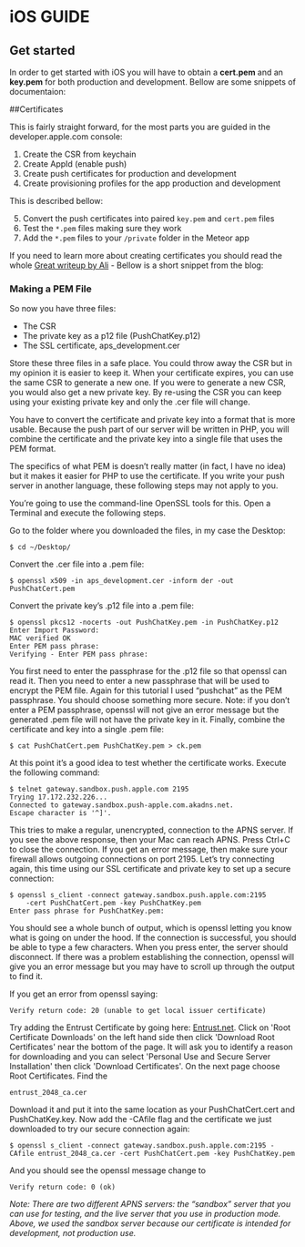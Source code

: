 iOS GUIDE
=============

## Get started
In order to get started with iOS you will have to obtain a __cert.pem__ and an __key.pem__ for both production and development.
Bellow are some snippets of documentaion:

##Certificates

This is fairly straight forward, for the most parts you are guided in the developer.apple.com console:

1. Create the CSR from keychain
2. Create AppId (enable push)
3. Create push certificates for production and development
4. Create provisioning profiles for the app production and development

This is described bellow:

5. Convert the push certificates into paired `key.pem` and `cert.pem` files
6. Test the `*.pem` files making sure they work
7. Add the `*.pem` files to your `/private` folder in the Meteor app

If you need to learn more about creating certificates you should read the whole [Great writeup by Ali](http://www.raywenderlich.com/32960/apple-push-notification-services-in-ios-6-tutorial-part-1) - Bellow is a short snippet from the blog:

### Making a PEM File
So now you have three files:
* The CSR
* The private key as a p12 file (PushChatKey.p12)
* The SSL certificate, aps_development.cer

Store these three files in a safe place. You could throw away the CSR but in my opinion it is easier to keep it. When your certificate expires, you can use the same CSR to generate a new one. If you were to generate a new CSR, you would also get a new private key. By re-using the CSR you can keep using your existing private key and only the .cer file will change.

You have to convert the certificate and private key into a format that is more usable. Because the push part of our server will be written in PHP, you will combine the certificate and the private key into a single file that uses the PEM format.

The specifics of what PEM is doesn’t really matter (in fact, I have no idea) but it makes it easier for PHP to use the certificate. If you write your push server in another language, these following steps may not apply to you.

You’re going to use the command-line OpenSSL tools for this. Open a Terminal and execute the following steps.

Go to the folder where you downloaded the files, in my case the Desktop:
```
$ cd ~/Desktop/
```
Convert the .cer file into a .pem file:
```
$ openssl x509 -in aps_development.cer -inform der -out PushChatCert.pem
```
Convert the private key’s .p12 file into a .pem file:
```
$ openssl pkcs12 -nocerts -out PushChatKey.pem -in PushChatKey.p12
Enter Import Password: 
MAC verified OK
Enter PEM pass phrase: 
Verifying - Enter PEM pass phrase: 
```
You first need to enter the passphrase for the .p12 file so that openssl can read it. Then you need to enter a new passphrase that will be used to encrypt the PEM file. Again for this tutorial I used “pushchat” as the PEM passphrase. You should choose something more secure.
Note: if you don’t enter a PEM passphrase, openssl will not give an error message but the generated .pem file will not have the private key in it.
Finally, combine the certificate and key into a single .pem file:
```
$ cat PushChatCert.pem PushChatKey.pem > ck.pem
```
At this point it’s a good idea to test whether the certificate works. Execute the following command:
```
$ telnet gateway.sandbox.push.apple.com 2195
Trying 17.172.232.226...
Connected to gateway.sandbox.push-apple.com.akadns.net.
Escape character is '^]'.
```
This tries to make a regular, unencrypted, connection to the APNS server. If you see the above response, then your Mac can reach APNS. Press Ctrl+C to close the connection. If you get an error message, then make sure your firewall allows outgoing connections on port 2195.
Let’s try connecting again, this time using our SSL certificate and private key to set up a secure connection:
```
$ openssl s_client -connect gateway.sandbox.push.apple.com:2195 
    -cert PushChatCert.pem -key PushChatKey.pem
Enter pass phrase for PushChatKey.pem: 
```
You should see a whole bunch of output, which is openssl letting you know what is going on under the hood.
If the connection is successful, you should be able to type a few characters. When you press enter, the server should disconnect. If there was a problem establishing the connection, openssl will give you an error message but you may have to scroll up through the output to find it.

If you get an error from openssl saying:
```
Verify return code: 20 (unable to get local issuer certificate) 
```
Try adding the Entrust Certificate by going here: [Entrust.net](http://www.entrust.net/developer/index.cfm). Click on 'Root Certificate Downloads' on the left hand side then click 'Download Root Certificates' near the bottom of the page. It will ask you to identify a reason for downloading and you can select 'Personal Use and Secure Server Installation' then click 'Download Certificates'. On the next page choose Root Certificates. Find the 
```
entrust_2048_ca.cer
```
Download it and put it into the same location as your PushChatCert.cert and PushChatKey.key. Now add the -CAfile flag and the certificate we just downloaded to try our secure connection again:
```
$ openssl s_client -connect gateway.sandbox.push.apple.com:2195 -CAfile entrust_2048_ca.cer -cert PushChatCert.pem -key PushChatKey.pem
```
And you should see the openssl message change to 
```
Verify return code: 0 (ok) 
```
*Note: There are two different APNS servers: the “sandbox” server that you can use for testing, and the live server that you use in production mode. Above, we used the sandbox server because our certificate is intended for development, not production use.*
